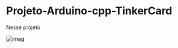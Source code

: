 # Projeto-Arduino-cpp-TinkerCard

  Nesse projeto 

![imag](https://github.com/user-attachments/assets/a318b6ee-bb10-40b8-add4-95fb8471fec1)
